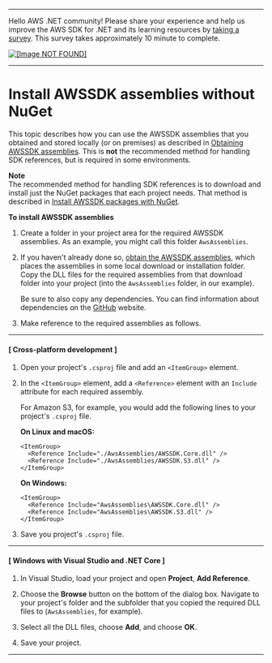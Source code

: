 --------

Hello AWS \.NET community\! Please share your experience and help us improve the AWS SDK for \.NET and its learning resources by [taking a survey](https://amazonmr.au1.qualtrics.com/jfe/form/SV_bqfQLfZ5nhFUiV0)\. This survey takes approximately 10 minute to complete\.

 [ ![\[Image NOT FOUND\]](http://docs.aws.amazon.com/sdk-for-net/latest/developer-guide/images/SurveyButton.png) ](https://amazonmr.au1.qualtrics.com/jfe/form/SV_bqfQLfZ5nhFUiV0)

--------

# Install AWSSDK assemblies without NuGet<a name="net-dg-install-without-nuget"></a>

This topic describes how you can use the AWSSDK assemblies that you obtained and stored locally \(or on premises\) as described in [Obtaining AWSSDK assemblies](net-dg-obtain-assemblies.md)\. This is **not** the recommended method for handling SDK references, but is required in some environments\.

**Note**  
The recommended method for handling SDK references is to download and install just the NuGet packages that each project needs\. That method is described in [Install AWSSDK packages with NuGet](net-dg-install-assemblies.md)\.

**To install AWSSDK assemblies**

1. Create a folder in your project area for the required AWSSDK assemblies\. As an example, you might call this folder `AwsAssemblies`\.

1. If you haven't already done so, [obtain the AWSSDK assemblies](net-dg-obtain-assemblies.md), which places the assemblies in some local download or installation folder\. Copy the DLL files for the required assemblies from that download folder into your project \(into the `AwsAssemblies` folder, in our example\)\.

   Be sure to also copy any dependencies\. You can find information about dependencies on the [GitHub](https://github.com/aws/aws-sdk-net/blob/master/generator/ServiceModels/_sdk-versions.json) website\.

1. Make reference to the required assemblies as follows\.

------
#### [ Cross\-platform development ]

   1. Open your project's `.csproj` file and add an `<ItemGroup>` element\.

   1. In the `<ItemGroup>` element, add a `<Reference>` element with an `Include` attribute for each required assembly\.

      For Amazon S3, for example, you would add the following lines to your project's `.csproj` file\.

      **On Linux and macOS:**

      ```
      <ItemGroup>
        <Reference Include="./AwsAssemblies/AWSSDK.Core.dll" />
        <Reference Include="./AwsAssemblies/AWSSDK.S3.dll" />
      </ItemGroup>
      ```

      **On Windows:**

      ```
      <ItemGroup>
        <Reference Include="AwsAssemblies\AWSSDK.Core.dll" />
        <Reference Include="AwsAssemblies\AWSSDK.S3.dll" />
      </ItemGroup>
      ```

   1. Save you project's `.csproj` file\.

------
#### [ Windows with Visual Studio and \.NET Core ]

   1. In Visual Studio, load your project and open **Project**, **Add Reference**\.

   1. Choose the **Browse** button on the bottom of the dialog box\. Navigate to your project's folder and the subfolder that you copied the required DLL files to \(`AwsAssemblies`, for example\)\.

   1. Select all the DLL files, choose **Add**, and choose **OK**\.

   1. Save your project\.

------